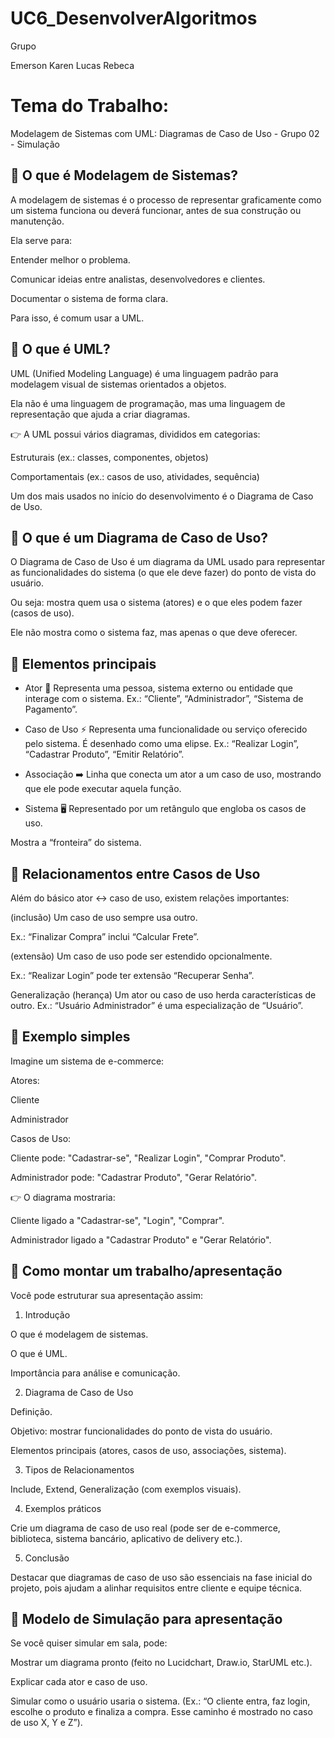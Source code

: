 # UC6_DesenvolverAlgoritmos

Grupo

Emerson
Karen
Lucas
Rebeca

# Tema do Trabalho:

Modelagem de Sistemas com UML: Diagramas de Caso de Uso - Grupo 02 - Simulação



## 📌 O que é Modelagem de Sistemas?

A modelagem de sistemas é o processo de representar graficamente como um sistema funciona ou deverá funcionar, antes de sua construção ou manutenção.

Ela serve para: 

Entender melhor o problema.

Comunicar ideias entre analistas, desenvolvedores e clientes.

Documentar o sistema de forma clara.

Para isso, é comum usar a UML.

## 📌 O que é UML?

UML (Unified Modeling Language) é uma linguagem padrão para modelagem visual de sistemas orientados a objetos.

Ela não é uma linguagem de programação, mas uma linguagem de representação que ajuda a criar diagramas.

👉 A UML possui vários diagramas, divididos em categorias:

Estruturais (ex.: classes, componentes, objetos)

Comportamentais (ex.: casos de uso, atividades, sequência)

Um dos mais usados no início do desenvolvimento é o Diagrama de Caso de Uso.

## 📌 O que é um Diagrama de Caso de Uso?

O Diagrama de Caso de Uso é um diagrama da UML usado para representar as funcionalidades do sistema (o que ele deve fazer) do ponto de vista do usuário.

Ou seja: mostra quem usa o sistema (atores) e o que eles podem fazer (casos de uso).

Ele não mostra como o sistema faz, mas apenas o que deve oferecer.

## 📌 Elementos principais

- Ator 👤
Representa uma pessoa, sistema externo ou entidade que interage com o sistema.
Ex.: “Cliente”, “Administrador”, “Sistema de Pagamento”.

- Caso de Uso ⚡
Representa uma funcionalidade ou serviço oferecido pelo sistema.
É desenhado como uma elipse.
Ex.: “Realizar Login”, “Cadastrar Produto”, “Emitir Relatório”.

- Associação ➡️
Linha que conecta um ator a um caso de uso, mostrando que ele pode executar aquela função.

- Sistema 🖥️
Representado por um retângulo que engloba os casos de uso.

Mostra a “fronteira” do sistema.

## 📌 Relacionamentos entre Casos de Uso

Além do básico ator ↔ caso de uso, existem relações importantes:

<include> (inclusão) Um caso de uso sempre usa outro.

Ex.: “Finalizar Compra” inclui “Calcular Frete”.

<extend> (extensão) Um caso de uso pode ser estendido opcionalmente.

Ex.: “Realizar Login” pode ter extensão “Recuperar Senha”.

Generalização (herança) Um ator ou caso de uso herda características de outro.
Ex.: “Usuário Administrador” é uma especialização de “Usuário”.

## 📌 Exemplo simples

Imagine um sistema de e-commerce:

Atores:

Cliente

Administrador

Casos de Uso:

Cliente pode: "Cadastrar-se", "Realizar Login", "Comprar Produto".

Administrador pode: "Cadastrar Produto", "Gerar Relatório".

👉 O diagrama mostraria:

Cliente ligado a "Cadastrar-se", "Login", "Comprar".

Administrador ligado a "Cadastrar Produto" e "Gerar Relatório".


## 📌 Como montar um trabalho/apresentação

Você pode estruturar sua apresentação assim:

1. Introdução

O que é modelagem de sistemas.

O que é UML.

Importância para análise e comunicação.

2. Diagrama de Caso de Uso

Definição.

Objetivo: mostrar funcionalidades do ponto de vista do usuário.

Elementos principais (atores, casos de uso, associações, sistema).

3. Tipos de Relacionamentos

Include, Extend, Generalização (com exemplos visuais).

4. Exemplos práticos

Crie um diagrama de caso de uso real (pode ser de e-commerce, biblioteca, sistema bancário, aplicativo de delivery etc.).

5. Conclusão

Destacar que diagramas de caso de uso são essenciais na fase inicial do projeto, pois ajudam a alinhar requisitos entre cliente e equipe técnica.

## 📌 Modelo de Simulação para apresentação

Se você quiser simular em sala, pode:

Mostrar um diagrama pronto (feito no Lucidchart, Draw.io, StarUML etc.).

Explicar cada ator e caso de uso.

Simular como o usuário usaria o sistema.
(Ex.: “O cliente entra, faz login, escolhe o produto e finaliza a compra. Esse caminho é mostrado no caso de uso X, Y e Z”).